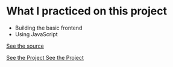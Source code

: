 
<h1>What I practiced on this project</h1>
<ul>
  <li> Building the basic frontend</li>
  <li> Using JavaScript </li>
</ul>
<a href="https://www.youtube.com/watch?v=EHclqGV_KME">See the source </h3>

<a href="https://mahlafdf.github.io/converter/Weight/">See the Project </h3>
<a href="https://mahlafdf.github.io/converter/Temp/">See the Project</h3>
